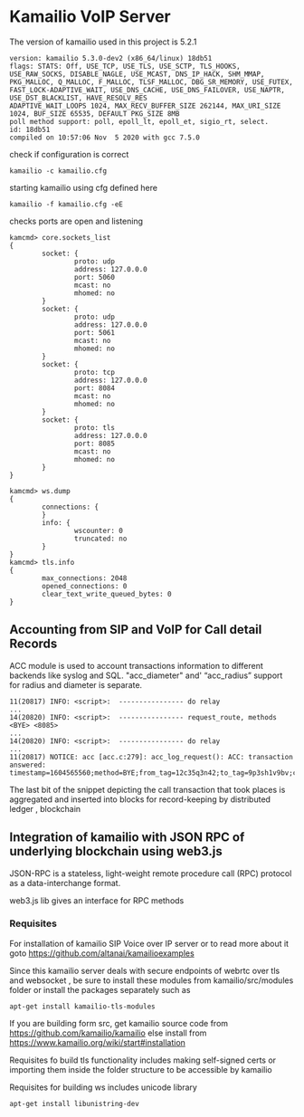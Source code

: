 # Kamailio VoIP Server 

The version of kamailio used in this project is 5.2.1 
```shell script
version: kamailio 5.3.0-dev2 (x86_64/linux) 18db51
flags: STATS: Off, USE_TCP, USE_TLS, USE_SCTP, TLS_HOOKS, USE_RAW_SOCKS, DISABLE_NAGLE, USE_MCAST, DNS_IP_HACK, SHM_MMAP, PKG_MALLOC, Q_MALLOC, F_MALLOC, TLSF_MALLOC, DBG_SR_MEMORY, USE_FUTEX, FAST_LOCK-ADAPTIVE_WAIT, USE_DNS_CACHE, USE_DNS_FAILOVER, USE_NAPTR, USE_DST_BLACKLIST, HAVE_RESOLV_RES
ADAPTIVE_WAIT_LOOPS 1024, MAX_RECV_BUFFER_SIZE 262144, MAX_URI_SIZE 1024, BUF_SIZE 65535, DEFAULT PKG_SIZE 8MB
poll method support: poll, epoll_lt, epoll_et, sigio_rt, select.
id: 18db51 
compiled on 10:57:06 Nov  5 2020 with gcc 7.5.0
```

check if configuration is correct 
```shell script
kamailio -c kamailio.cfg 
```

starting kamailio using cfg defined here 
```shell script
kamailio -f kamailio.cfg -eE
```

checks ports are open and listening 
```shell script
kamcmd> core.sockets_list 
{
        socket: {
                proto: udp
                address: 127.0.0.0
                port: 5060
                mcast: no
                mhomed: no
        }
        socket: {
                proto: udp
                address: 127.0.0.0
                port: 5061
                mcast: no
                mhomed: no
        }
        socket: {
                proto: tcp
                address: 127.0.0.0
                port: 8084
                mcast: no
                mhomed: no
        }
        socket: {
                proto: tls
                address: 127.0.0.0
                port: 8085
                mcast: no
                mhomed: no
        }
}

kamcmd> ws.dump
{
        connections: {
        }
        info: {
                wscounter: 0
                truncated: no
        }
}
kamcmd> tls.info
{
        max_connections: 2048
        opened_connections: 0
        clear_text_write_queued_bytes: 0
}
```

## Accounting from SIP and VoIP for Call detail Records 


ACC module is used to account transactions information to different backends like syslog and SQL. 
"acc_diameter" and' “acc_radius” support for radius and diameter is separate. 

```shell script
11(20817) INFO: <script>:  ---------------- do relay 
...
14(20820) INFO: <script>:  ---------------- request_route, methods <BYE> <8085>
...
14(20820) INFO: <script>:  ---------------- do relay 
...
11(20817) NOTICE: acc [acc.c:279]: acc_log_request(): ACC: transaction answered: timestamp=1604565560;method=BYE;from_tag=12c35q3n42;to_tag=9p3sh1v9bv;call_id=ub2ds9fg5jhuc0g9jinb;code=200;reason=OK
```

The last bit of the snippet depicting the call transaction that took places is aggregated and inserted into blocks for record-keeping by distributed ledger , blockchain

## Integration of kamailio with JSON RPC of underlying blockchain using web3.js

JSON-RPC is a stateless, light-weight remote procedure call (RPC) protocol as a data-interchange format.

web3.js lib gives an interface for RPC methods 


### Requisites 

For installation of kamailio SIP Voice over IP server or to read more about it goto 
https://github.com/altanai/kamailioexamples

Since this kamailio server deals with secure endpoints of webrtc over tls and websocket , 
be sure to install these modules from kamailio/src/modules folder or install the packages separately  such as 
```shell script
apt-get install kamailio-tls-modules
```

If you are building form src, get kamailio source code from
https://github.com/kamailio/kamailio else install from https://www.kamailio.org/wiki/start#installation

Requisites fo build tls functionality includes making self-signed certs or importing them 
inside the folder structure to be accessible by kamailio 

Requisites for building ws includes unicode library  
```shell script
apt-get install libunistring-dev
```